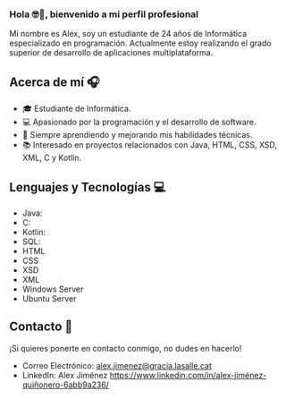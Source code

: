### Hola 🤓👋, bienvenido a mi perfil profesional

Mi nombre es Alex, soy un estudiante de 24 años de Informática especializado en programación. Actualmente estoy realizando el grado superior de desarrollo de aplicaciones multiplataforma.

## Acerca de mí 🎧

- 🎓 Estudiante de Informática.
- 💻 Apasionado por la programación y el desarrollo de software.
- 🌱 Siempre aprendiendo y mejorando mis habilidades técnicas.
- 📚 Interesado en proyectos relacionados con Java, HTML, CSS, XSD, XML, C y Kotlin.

## Lenguajes y Tecnologías 💻 

- Java: 
- C: 
- Kotlin: 
- SQL: 
- HTML
- CSS 
- XSD
- XML
- Windows Server
- Ubuntu Server

## Contacto 📲

¡Si quieres ponerte en contacto conmigo, no dudes en hacerlo!

- Correo Electrónico: alex.jimenez@gracia.lasalle.cat
- LinkedIn: Alex Jiménez https://www.linkedin.com/in/alex-jiménez-quiñonero-6abb9a236/

<!--
**userAl3x/userAl3x** is a ✨ _special_ ✨ repository because its `README.md` (this file) appears on your GitHub profile.

Here are some ideas to get you started:

- 🔭 I’m currently working on ...
- 🌱 I’m currently learning ...
- 👯 I’m looking to collaborate on ...
- 🤔 I’m looking for help with ...
- 💬 Ask me about ...
- 📫 How to reach me: ...
- 😄 Pronouns: ...
- ⚡ Fun fact: ...
-->
